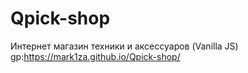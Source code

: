 # Qpick-shop
Интернет магазин техники и аксессуаров (Vanilla JS)
gp:https://mark1za.github.io/Qpick-shop/
